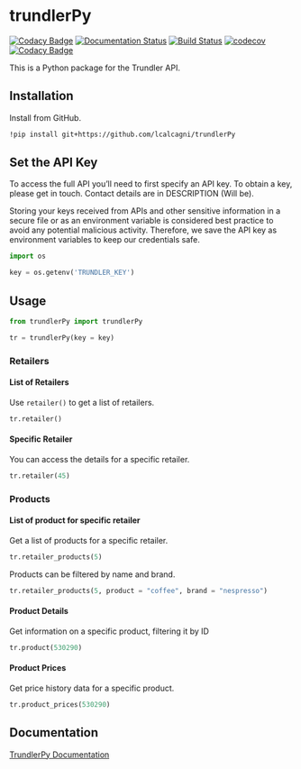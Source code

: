 # trundlerPy

[![Codacy Badge](https://api.codacy.com/project/badge/Grade/4d890254981a4c2bb41e5e78c856777f)](https://app.codacy.com/manual/datawookie/trundlerpy?utm_source=github.com&utm_medium=referral&utm_content=datawookie/trundlerpy&utm_campaign=Badge_Grade_Dashboard)
[![Documentation Status](https://readthedocs.org/projects/trundlerpy/badge/?version=latest)](https://trundlerpy.readthedocs.io/en/latest/?badge=latest)
[![Build Status](https://travis-ci.org/lcalcagni/trundlerPy.svg?branch=master)](https://travis-ci.org/lcalcagni/trundlerPy)
[![codecov](https://codecov.io/gh/lcalcagni/trundlerPy/branch/master/graph/badge.svg)](https://codecov.io/gh/lcalcagni/trundlerPy)
[![Codacy Badge](https://api.codacy.com/project/badge/Grade/a19d4a42c8ef4106827a910d447f4462)](https://app.codacy.com/manual/lcalcagni/trundlerPy?utm_source=github.com&utm_medium=referral&utm_content=lcalcagni/trundlerPy&utm_campaign=Badge_Grade_Dashboard)

This is a Python package for the Trundler API.

## Installation

Install from GitHub.

```bash
!pip install git+https://github.com/lcalcagni/trundlerPy
```

## Set the API Key

To access the full API you’ll need to first specify an API key.
To obtain a key, please get in touch. Contact details are in DESCRIPTION
(Will be).

Storing your keys received from APIs and other sensitive information in a
secure file or as an environment variable is considered best practice to avoid
any potential malicious activity. Therefore, we save the API key as environment
variables to keep our credentials safe.  

```python
import os

key = os.getenv('TRUNDLER_KEY')
```

## Usage

```python
from trundlerPy import trundlerPy

tr = trundlerPy(key = key)
```

### Retailers

#### List of Retailers

Use `retailer()` to get a list of retailers.

```python
tr.retailer()
```

#### Specific Retailer

You can access the details for a specific retailer.

```python
tr.retailer(45)
```

### Products

#### List of product for specific retailer

Get a list of products for a specific retailer.

```python
tr.retailer_products(5)
```

Products can be filtered by name and brand.

```python
tr.retailer_products(5, product = "coffee", brand = "nespresso")
```

#### Product Details

Get information on a specific product, filtering it by ID

```python
tr.product(530290)
```

#### Product Prices

Get price history data for a specific product.

```python
tr.product_prices(530290)
```

## Documentation

[TrundlerPy Documentation](https://trundlerpy.readthedocs.io/)
